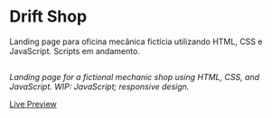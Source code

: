 # Drift Shop
Landing page para oficina mecânica fictícia utilizando HTML, CSS e JavaScript. Scripts em andamento.

##

<i>Landing page for a fictional mechanic shop using HTML, CSS, and JavaScript. WIP: JavaScript; responsive design.</i>

<a href="https://driftshop2.vercel.app/">Live Preview</a>
